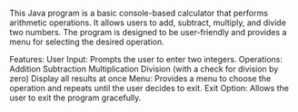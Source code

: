 This Java program is a basic console-based calculator that performs arithmetic operations. It allows users to add, subtract, multiply, and divide two numbers. The program is designed to be user-friendly and provides a menu for selecting the desired operation.

Features:
User Input: Prompts the user to enter two integers.
Operations:
Addition
Subtraction
Multiplication
Division (with a check for division by zero)
Display all results at once
Menu: Provides a menu to choose the operation and repeats until the user decides to exit.
Exit Option: Allows the user to exit the program gracefully.
